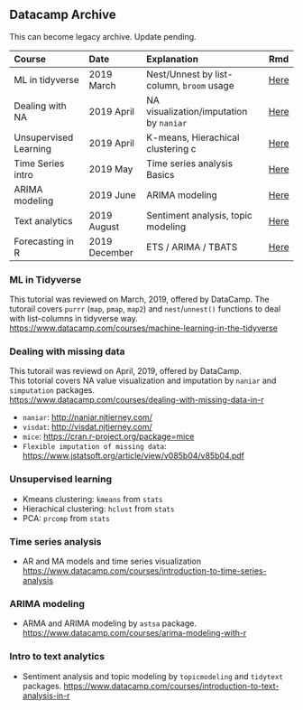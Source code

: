 ## Datacamp Archive

This can become legacy archive. Update pending.


|**Course**             | **Date**                         | **Explanation**                                 |  **Rmd** |
| :---------------------| :-------------------------- | :--------------------------------------------------- |----------|
| ML in tidyverse       | 2019 March                  |  Nest/Unnest by list-column, `broom` usage           |[Here](https://github.com/kojimizu/Datacamp/blob/master/ML%20in%20Tidyverse/ML_in_Tidyverse.md)              |
| Dealing with NA       | 2019 April                  |  NA visualization/imputation by `naniar`             |[Here](https://github.com/kojimizu/Datacamp/blob/master/Missing%20data%20(DC)/Dealing_with_missing_data.md)  |
| Unsupervised Learning | 2019 April                  |  K-means, Hierachical clustering            c        |[Here](https://github.com/kojimizu/Datacamp/blob/master/Unsupervised%20Learning/Unsupervised_learning.md)    |
| Time Series intro     | 2019 May                    |  Time series analysis Basics                         |[Here](https://www.datacamp.com/courses/introduction-to-time-series-analysis)                                |
| ARIMA modeling        | 2019 June                   |  ARIMA modeling                                |     [Here](https://www.datacamp.com/courses/arima-modeling-with-r)|
| Text analytics        | 2019 August                   |  Sentiment analysis, topic modeling          |     [Here](https://www.datacamp.com/courses/introduction-to-text-analysis-in-r)|  
| Forecasting in R      | 2019 December                   |  ETS / ARIMA / TBATS          |     [Here](https://github.com/kojimizu/Datacamp/blob/master/Forecasting%20in%20R/Forecasting-in-R.md)|  



###  ML in Tidyverse   
This tutorial was reviewed on March, 2019, offered by DataCamp.
The tutorail covers `purrr` (`map`, `pmap`, `map2`) and `nest`/`unnest()` functions to deal with list-columns in tidyverse way.  
https://www.datacamp.com/courses/machine-learning-in-the-tidyverse  

### Dealing with missing data  
This tutorail was reviewd on April, 2019, offered by DataCamp.  
This totorial covers NA value visualization and imputation by `naniar` and `simputation` packages.  
https://www.datacamp.com/courses/dealing-with-missing-data-in-r

- `naniar`: http://naniar.njtierney.com/  
- `visdat`: http://visdat.njtierney.com/  
- `mice`: https://cran.r-project.org/package=mice
- `Flexible imputation of missing data`: https://www.jstatsoft.org/article/view/v085b04/v85b04.pdf

### Unsupervised learning

- Kmeans clustering: `kmeans` from `stats`
- Hierachical clustering: `hclust` from `stats`  
- PCA: `prcomp` from `stats`


### Time series analysis
- AR and MA models and time series visualization  
https://www.datacamp.com/courses/introduction-to-time-series-analysis  

### ARIMA modeling
- ARMA and ARIMA modeling by `astsa` package.   
https://www.datacamp.com/courses/arima-modeling-with-r  

### Intro to text analytics
- Sentiment analysis and topic modeling by `topicmodeling` and `tidytext` packages.
https://www.datacamp.com/courses/introduction-to-text-analysis-in-r





